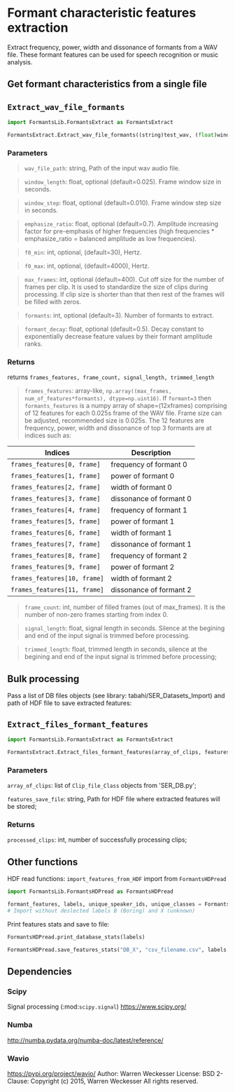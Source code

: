 # Formant characteristic features extraction

Extract frequency, power, width and dissonance of formants from a WAV file. These formant features can be used for speech recognition or music analysis.


## Get formant characteristics from a single file

`Extract_wav_file_formants`
--------------------------------

```python
import FormantsLib.FormantsExtract as FormantsExtract

FormantsExtract.Extract_wav_file_formants((string)test_wav, (float)window_length=0.025, (float)window_step=0.010, (float)emphasize_ratio=0.7, (int)f0_min=30, (int)f0_max=4000, (int)max_frames=400, (int)max_formants=0.5)
```

### Parameters


>`wav_file_path`: string, Path of the input wav audio file.

>`window_length`: float, optional (default=0.025). Frame window size in seconds.

>`window_step`: float, optional (default=0.010). Frame window step size in seconds.

>`emphasize_ratio`: float, optional (default=0.7). Amplitude increasing factor for pre-emphasis of higher frequencies (high frequencies * emphasize_ratio = balanced amplitude as low frequencies).

>`f0_min`: int, optional, (default=30), Hertz.

>`f0_max`: int, optional, (default=4000), Hertz.
    
>`max_frames`: int, optional (default=400). Cut off size for the number of frames per clip. It is used to standardize the size of clips during processing. If clip size is shorter than that then rest of the frames will be filled with zeros. 
    
>`formants`: int, optional (default=3). Number of formants to extract.

>`formant_decay`: float, optional (default=0.5). Decay constant to exponentially decrease feature values by their formant amplitude ranks.

### Returns


returns `frames_features, frame_count, signal_length, trimmed_length`

>`frames_features`: array-like, `np.array((max_frames, num_of_features*formants), dtype=np.uint16)`. If `formant=3` then `formants_features` is a numpy array of shape=(12xframes) comprising of 12 features for each 0.025s frame of the WAV file. Frame size can be adjusted, recommended size is 0.025s. 
The 12 features are frequency, power, width and dissonance of top 3 formants are at indices such as:


Indices | Description
------------ | -------------
`frames_features[0, frame]`| frequency of formant 0
`frames_features[1, frame]`| power of formant 0
`frames_features[2, frame]`| width of formant 0
`frames_features[3, frame]`| dissonance of formant 0
`frames_features[4, frame]`| frequency of formant 1
`frames_features[5, frame]`| power of formant 1
`frames_features[6, frame]`| width of formant 1
`frames_features[7, frame]`| dissonance of formant 1
`frames_features[8, frame]`| frequency of formant 2
`frames_features[9, frame]`| power of formant 2
`frames_features[10, frame]`| width of formant 2
`frames_features[11, frame]`| dissonance of formant 2


>`frame_count`: int, number of filled frames (out of max_frames). It is the number of non-zero frames starting from index 0.

>`signal_length`: float, signal length in seconds. Silence at the begining and end of the input signal is trimmed before processing.

>`trimmed_length`: float, trimmed length in seconds, silence at the begining and end of the input signal is trimmed before processing;

    



## Bulk processing

Pass a list of DB files objects (see library: tabahi/SER_Datasets_Import) and path of HDF file to save extracted features:


`Extract_files_formant_features`
--------------------------------

```python
import FormantsLib.FormantsExtract as FormantsExtract

FormantsExtract.Extract_files_formant_features(array_of_clips, features_save_file, window_length=0.025, window_step=0.010, emphasize_ratio=0.7,  f0_min=30, f0_max=4000, max_frames=400, formants=3,)
```

### Parameters


`array_of_clips`: list of `Clip_file_Class` objects from 'SER_DB.py';

`features_save_file`: string, Path for HDF file where extracted features will be stored;


### Returns


`processed_clips`: int, number of successfully processing clips;


## Other functions

HDF read functions: `import_features_from_HDF` import from `FormantsHDPread`

```python
import FormantsLib.FormantsHDPread as FormantsHDPread

formant_features, labels, unique_speaker_ids, unique_classes = FormantsHDPread.import_features_from_HDF(storage_file, deselect_labels=['B', 'X'])
# Import without deslected labels B (Boring) and X (unknown)
```

Print features stats and save to file:

```python
FormantsHDPread.print_database_stats(labels)

FormantsHDPread.save_features_stats("DB_X", "csv_filename.csv", labels, formant_features)
```

## Dependencies

### Scipy

Signal processing (:mod:`scipy.signal`)
<https://www.scipy.org/>

### Numba

<http://numba.pydata.org/numba-doc/latest/reference/>

### Wavio

<https://pypi.org/project/wavio/>
Author: Warren Weckesser
License: BSD 2-Clause:
Copyright (c) 2015, Warren Weckesser
All rights reserved.
